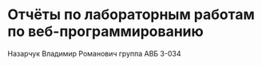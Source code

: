 # Отчёты по лабораторным работам по веб-программированию
Назарчук Владимир Романович группа АВБ 3-034
